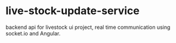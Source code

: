 # live-stock-update-service
backend api for livestock ui project, real time communication using socket.io and Angular.
